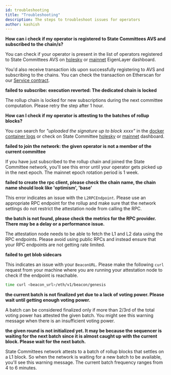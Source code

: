 ```yaml
---
id: troubleshooting
title: "Troubleshooting"
description: The steps to troubleshoot issues for operators
author: kashish
---
```


**How can i check if my operator is registered to State Committees AVS and subscribed to the chain/s?**

You can check if your operator is present in the list of operators registered to State Committees AVS on [holesky](https://holesky.eigenlayer.xyz/avs/0x18a74e66cc90f0b1744da27e72df338cea0a542b) or [mainnet](https://app.eigenlayer.xyz/avs/0x35f4f28a8d3ff20eed10e087e8f96ea2641e6aa2) EigenLayer dashboard.

You'd also receive transaction ids upon successfully registering to AVS and subscribing to the chains. You can check the transaction on Etherscan for our [Service contract](https://docs.lagrange.dev/state-committees/operator-guide/contract-addresses).

**failed to subscribe: execution reverted: The dedicated chain is locked**

The rollup chain is locked for new subscriptions during the next committee computation. Please retry the step after 1 hour.

**How can I check if my operator is attesting to the batches of rollup blocks?**

You can search for _"uploaded the signature up to block xxxx"_ in the [docker container logs](https://docs.lagrange.dev/state-committees/run-node/monitoring#docker-logs) or check on State Committee [holesky](https://holesky-dashboard.lagrange.dev/operators/) or [mainnet](https://dashboard.lagrange.dev/operators) dashboard.

**failed to join the network: the given operator is not a member of the current committee**

If you have just subscribed to the rollup chain and joined the State Committee network, you'll see this error until your operator gets picked up in the next epoch. The mainnet epoch rotation period is 1 week.

**failed to create the rpc client, please check the chain name, the chain name should look like 'optimism', 'base'**

This error indicates an issue with the `L2RPCEndpoint`. Please use an appropriate RPC endpoint for the rollup and make sure that the network settings do not restrict the attestation node from calling the RPC.

**the batch is not found, please check the metrics for the RPC provider. There may be a delay or a performance issue.**

The attestation node needs to be able to fetch the L1 and L2 data using the RPC endpoints. Please avoid using public RPCs and instead ensure that your RPC endpoints are not getting rate limited.

**failed to get blob sidecars**

This indicates an issue with your `BeaconURL`. Please make the following `curl` request from your machine where you are running your attestation node to check if the endpoint is reachable.

```bash
time curl <beacon_url>/eth/v1/beacon/genesis
```

**the current batch is not finalized yet due to a lack of voting power. Please wait until getting enough voting power.**

A batch can be considered finalized only if more than 2/3rd of the total voting power has attested the given batch. You might see this warning message when there is an insufficient voting power.

**the given round is not initialized yet. It may be because the sequencer is waiting for the next batch since it is almost caught up with the current block. Please wait for the next batch.**

State Committees network attests to a batch of rollup blocks that settles on a L1 block. So when the network is waiting for a new batch to be available, you'll see this warning message. The current batch frequency ranges from 4 to 6 minutes.
